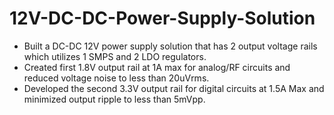 # 12V-DC-DC-Power-Supply-Solution

*	Built a DC-DC 12V power supply solution that has 2 output voltage rails which utilizes 1 SMPS and 2 LDO regulators.
*	Created first 1.8V output rail at 1A max for analog/RF circuits and reduced voltage noise to less than 20uVrms.
*	Developed the second 3.3V output rail for digital circuits at 1.5A Max and minimized output ripple to less than 5mVpp.
